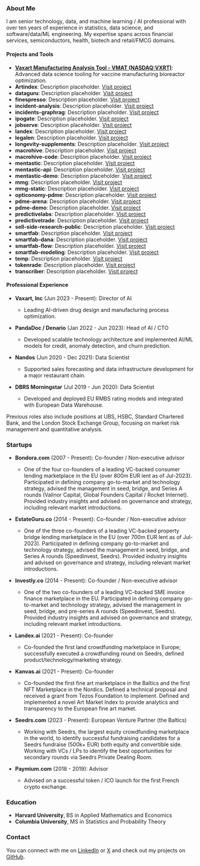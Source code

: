 
### About Me

I am senior technology, data, and machine learning / AI professional with over ten years of experience in statistics, data science, and software/data/ML engineering. My expertise spans across financial services, semiconductors, health, biotech and retail/FMCG domains.

#### Projects and Tools
- **[Vaxart Manufacturing Analysis Tool - VMAT (NASDAQ:VXRT)](https://vmat.predictivelabs.ai)**: Advanced data science tooling for vaccine manufacturing bioreactor optimization. 
- **Artindex**: Description placeholder. [Visit project](#)
- **dataguru**: Description placeholder. [Visit project](#)
- **finespresso**: Description placeholder. [Visit project](#)
- **incident-analysis**: Description placeholder. [Visit project](#)
- **incidents-graphrag**: Description placeholder. [Visit project](#)
- **ipogate**: Description placeholder. [Visit project](#)
- **jobserve**: Description placeholder. [Visit project](#)
- **landex**: Description placeholder. [Visit project](#)
- **legalen**: Description placeholder. [Visit project](#)
- **longevity-supplements**: Description placeholder. [Visit project](#)
- **macrohive**: Description placeholder. [Visit project](#)
- **macrohive-code**: Description placeholder. [Visit project](#)
- **mentastic**: Description placeholder. [Visit project](#)
- **mentastic-api**: Description placeholder. [Visit project](#)
- **mentastic-demo**: Description placeholder. [Visit project](#)
- **mmg**: Description placeholder. [Visit project](#)
- **mmg-static**: Description placeholder. [Visit project](#)
- **opticonomy-pdme**: Description placeholder. [Visit project](#)
- **pdme-arena**: Description placeholder. [Visit project](#)
- **pdme-demo**: Description placeholder. [Visit project](#)
- **predictivelabs**: Description placeholder. [Visit project](#)
- **predictivetrade**: Description placeholder. [Visit project](#)
- **sell-side-research-public**: Description placeholder. [Visit project](#)
- **smartfab**: Description placeholder. [Visit project](#)
- **smartfab-dana**: Description placeholder. [Visit project](#)
- **smartfab-flow**: Description placeholder. [Visit project](#)
- **smartfab-modeling**: Description placeholder. [Visit project](#)
- **temp**: Description placeholder. [Visit project](#)
- **tokenrade**: Description placeholder. [Visit project](#)
- **transcriber**: Description placeholder. [Visit project](#)

  
#### Professional Experience

- **Vaxart, Inc** (Jun 2023 - Present): Director of AI 
  - Leading AI-driven drug design and manufacturing process optimization.

- **PandaDoc / Denario** (Jan 2022 - Jun 2023): Head of AI / CTO
  - Developed scalable technology architecture and implemented AI/ML models for credit, anomaly detection, and churn prediction.

- **Nandos** (Jun 2020 - Dec 2021): Data Scientist
  - Supported sales forecasting and data infrastructure development for a major restaurant chain.

- **DBRS Morningstar** (Jul 2019 - Jun 2020): Data Scientist
  - Developed and deployed EU RMBS rating models and integrated with European Data Warehouse.

Previous roles also include positions at UBS, HSBC, Standard Chartered Bank, and the London Stock Exchange Group, focusing on market risk management and quantitative analysis.

### Startups

- **Bondora.com** (2007 - Present): Co-founder / Non-executive advisor
  - One of the four co-founders of a leading VC-backed consumer lending marketplace in the EU (over 800m EUR lent as of Jul-2023). Participated in defining company go-to-market and technology strategy, advised the management in seed, bridge, and Series A rounds (Valinor Capital, Global Founders Capital / Rocket Internet). Provided industry insights and advised on governance and strategy, including relevant market introductions.

- **EstateGuru.co** (2014 - Present): Co-founder / Non-executive advisor
  - One of the three co-founders of a leading VC-backed property bridge lending marketplace in the EU (over 700m EUR lent as of Jul-2023). Participated in defining company go-to-market and technology strategy, advised the management in seed, bridge, and Series A rounds (Speedinvest, Seedrs). Provided industry insights and advised on governance and strategy, including relevant market introductions.

- **Investly.co** (2014 - Present): Co-founder / Non-executive advisor
  - One of the two co-founders of a leading VC-backed SME invoice finance marketplace in the EU. Participated in defining company go-to-market and technology strategy, advised the management in seed, bridge, and pre-series A rounds (Speedinvest, Seedrs). Provided industry insights and advised on governance and strategy, including relevant market introductions.

- **Landex.ai** (2021 - Present): Co-founder
  - Co-founded the first land crowdfunding marketplace in Europe; successfully executed a crowdfunding round on Seedrs, defined product/technology/marketing strategy.

- **Kanvas.ai** (2021 - Present): Co-founder
  - Co-founded the first fine art marketplace in the Baltics and the first NFT Marketplace in the Nordics. Defined a technical proposal and received a grant from Tezos Foundation to implement. Defined and implemented a novel Art Market Index to provide analytics and transparency to the European fine art market.

- **Seedrs.com** (2023 - Present): European Venture Partner (the Baltics)
  - Working with Seedrs, the largest equity crowdfunding marketplace in the world, to identify successful fundraising candidates for a Seedrs fundraise (500k+ EUR) both equity and convertible side. Working with VCs / LPs to identify the best opportunities for secondary rounds via Seedrs Private Dealing Room.

- **Paymium.com** (2018 - 2019): Advisor
  - Advised on a successful token / ICO launch for the first French crypto exchange.


### Education

- **Harvard University**, BS in Applied Mathematics and Economics
- **Columbia University**, MS in Statistics and Probability Theory

### Contact

You can connect with me on [LinkedIn](https://www.linkedin.com/in/juliankaljuvee/) or [X](https://x.com/jkaljuvee) and check out my projects on [GitHub](https://github.com/kaljuvee).
